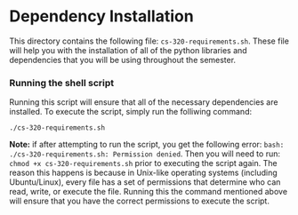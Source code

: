 # Dependency Installation

This directory contains the following file: `cs-320-requirements.sh`. These file will help you with the installation of all of the python libraries and dependencies that you will be using throughout the semester. 

### Running the shell script 
Running this script will ensure that all of the necessary dependencies are installed. To execute the script, simply run the folliwing command:

```{bash}
./cs-320-requirements.sh
```

**Note:** if after attempting to run the script, you get the following error: `bash: ./cs-320-requirements.sh: Permission denied`. Then you will need to run: `chmod +x cs-320-requirements.sh` prior to executing the script again. The reason this happens is because in Unix-like operating systems (including Ubuntu/Linux), every file has a set of permissions that determine who can read, write, or execute the file. Running this the command mentioned above will ensure that you have the correct permissions to execute the script.